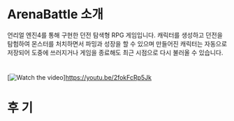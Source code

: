 # ArenaBattle 소개
언리얼 엔진4를 통해 구현한 던전 탐색형 RPG 게임입니다. 
캐릭터를 생성하고 던전을 탐험하여 몬스터를 처치하면서 파밍과 성장을 할 수 있으며
만들어진 캐릭터는 자동으로 저장되어 도중에 쓰러지거나 게임을 종료해도 최근 시점으로 다시 불러올 수 있습니다. 

# 

[![Watch the video](https://user-images.githubusercontent.com/55690757/85987053-1a3ec180-ba28-11ea-88b9-fc342bc12120.JPG)]https://youtu.be/2fokFcRp5Jk



# 후 기

